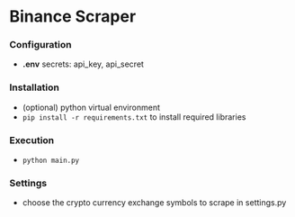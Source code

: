 # Binance Scraper

### Configuration

- **.env** secrets: api_key, api_secret

### Installation

- (optional) python virtual environment
- `pip install -r requirements.txt` to install required libraries

### Execution

- `python main.py`

### Settings

- choose the crypto currency exchange symbols to scrape in settings.py
